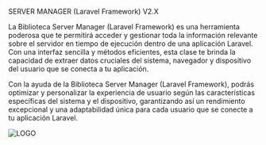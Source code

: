 SERVER MANAGER (Laravel Framework) V2.X

La Biblioteca Server Manager (Laravel Framework) es una herramienta poderosa que te permitirá acceder y gestionar toda la información relevante sobre el servidor en tiempo de ejecución dentro de una aplicación Laravel. Con una interfaz sencilla y métodos eficientes, esta clase te brinda la capacidad de extraer datos cruciales del sistema, navegador y dispositivo del usuario que se conecta a tu aplicación.

Con la ayuda de la Biblioteca Server Manager (Laravel Framework), podrás optimizar y personalizar la experiencia de usuario según las características específicas del sistema y el dispositivo, garantizando así un rendimiento excepcional y una adaptabilidad única para cada usuario que se conecte a tu aplicación Laravel.

![LOGO](https://github.com/rmunate/PHPInfoServer/assets/91748598/1c75497c-5afb-4700-a98b-4b2e77c20754)

